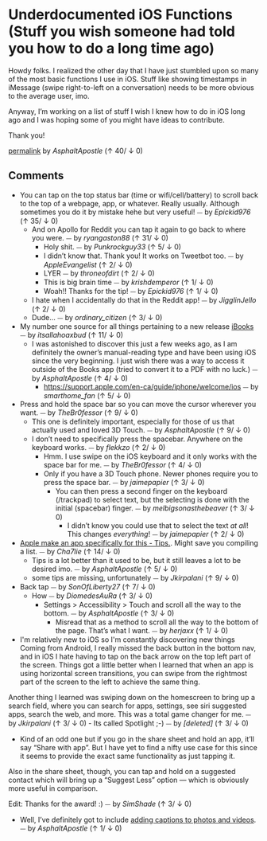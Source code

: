 # Underdocumented iOS Functions (Stuff you wish someone had told you how to do a long time ago)

Howdy folks. I realized the other day that I have just stumbled upon so many of the most basic functions I use in iOS. Stuff like showing timestamps in iMessage (swipe right-to-left on a conversation) needs to be more obvious to the average user, imo.

Anyway, I’m working on a list of stuff I wish I knew how to do in iOS long ago and I was hoping some of you might have ideas to contribute.

Thank you!

[permalink](http://reddit.com/r/ios/comments/l5p7ly/underdocumented_ios_functions_stuff_you_wish/)
by *AsphaltApostle* (↑ 40/ ↓ 0)

## Comments

- You can tap on the top status bar (time or wifi/cell/battery) to scroll back to the top of a webpage, app, or whatever. Really usually. Although sometimes you do it by mistake hehe but very useful! ⏤ by *Epickid976* (↑ 35/ ↓ 0)
	- And on Apollo for Reddit you can tap it again to go back to where you were. ⏤ by *ryangaston88* (↑ 31/ ↓ 0)
		- Holy shit. ⏤ by *Punkrockguy33* (↑ 5/ ↓ 0)
		- I didn’t know that. Thank you! It works on Tweetbot too. ⏤ by *AppleEvangelist* (↑ 2/ ↓ 0)
		- LYER ⏤ by *throneofdirt* (↑ 2/ ↓ 0)
		- This is big brain time ⏤ by *krishdemperor* (↑ 1/ ↓ 0)
		- Woah!! Thanks for the tip! ⏤ by *Epickid976* (↑ 1/ ↓ 0)
	- I hate when I accidentally do that in the Reddit app! ⏤ by *JigglinJello* (↑ 2/ ↓ 0)
	- Dude... ⏤ by *ordinary_citizen* (↑ 3/ ↓ 0)
- My number one source for all things pertaining to a new release [iBooks](https://itunes.apple.com/WebObjects/MZStore.woa/wa/viewBook?id=1515995528) ⏤ by *itsallahoaxbud* (↑ 11/ ↓ 0)
	- I was astonished to discover this just a few weeks ago, as I am definitely the owner’s manual-reading type and have been using iOS since the very beginning. I just wish there was a way to access it outside of the Books app (tried to convert it to a PDF with no luck.) ⏤ by *AsphaltApostle* (↑ 4/ ↓ 0)
		- https://support.apple.com/en-ca/guide/iphone/welcome/ios ⏤ by *smarthome_fan* (↑ 5/ ↓ 0)
- Press and hold the space bar so you can move the cursor wherever you want. ⏤ by *TheBr0fessor* (↑ 9/ ↓ 0)
	- This one is definitely important, especially for those of us that actually used and loved 3D Touch. ⏤ by *AsphaltApostle* (↑ 9/ ↓ 0)
	- I don’t need to specifically press the spacebar. Anywhere on the keyboard works. ⏤ by *flekkzo* (↑ 2/ ↓ 0)
		- Hmm. I use swipe on the iOS keyboard and it only works with the space bar for me. ⏤ by *TheBr0fessor* (↑ 4/ ↓ 0)
		- Only if you have a 3D Touch phone. Newer phones require you to press the space bar. ⏤ by *jaimepapier* (↑ 3/ ↓ 0)
			- You can then press a second finger on the keyboard (/trackpad) to select text, but the selecting is done with the initial (spacebar) finger. ⏤ by *melbigsonasthebeaver* (↑ 3/ ↓ 0)
				- I didn’t know you could use that to select the text *at all*! This changes *everything*! ⏤ by *jaimepapier* (↑ 2/ ↓ 0)
- [Apple make an app specifically for this - Tips.](https://apps.apple.com/gb/app/tips/id1069509450). Might save you compiling a list. ⏤ by *Cha7lie* (↑ 14/ ↓ 0)
	- Tips is a lot better than it used to be, but it still leaves a lot to be desired imo. ⏤ by *AsphaltApostle* (↑ 5/ ↓ 0)
	- some tips are missing, unfortunately ⏤ by *Jkirpalani* (↑ 9/ ↓ 0)
- Back tap ⏤ by *SonOfLiberty27* (↑ 7/ ↓ 0)
	- How ⏤ by *DiomedesAuRa* (↑ 3/ ↓ 0)
		- Settings &gt; Accessibility &gt; Touch and scroll all the way to the bottom. ⏤ by *AsphaltApostle* (↑ 3/ ↓ 0)
			- Misread that as a method to scroll all the way to the bottom of the page. That’s what I want. ⏤ by *herjaxx* (↑ 1/ ↓ 0)
- I'm relatively new to iOS so I'm constantly discovering new things Coming from Android, I really missed the back button in the bottom nav, and in iOS I hate having to tap on the back arrow on the top left part of the screen. Things got a little better when  I learned that when an app is using horizontal screen transitions, you can swipe from the rightmost part of the screen to the left to achieve the same thing.

Another thing I learned was swiping down on the homescreen to bring up a search field, where you can search for apps, settings, see siri suggested apps, search the web, and more. This was a total game changer for me. ⏤ by *Jkirpalani* (↑ 3/ ↓ 0)
	- Its called Spotlight ;-) ⏤ by *[deleted]* (↑ 3/ ↓ 0)
- Kind of an odd one but if you go in the share sheet and hold an app, it’ll say “Share with app”. But I have yet to find a nifty use case for this since it seems to provide the exact same functionality as just tapping it. 

Also in the share sheet, though, you can tap and hold on a suggested contact which will bring up a “Suggest Less” option — which is obviously more useful in comparison.

Edit: Thanks for the award! :) ⏤ by *SimShade* (↑ 3/ ↓ 0)
- Well, I’ve definitely got to include [adding captions to photos and videos](https://www.macrumors.com/how-to/add-captions-photos-iphone-ipad/). ⏤ by *AsphaltApostle* (↑ 1/ ↓ 0)
